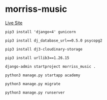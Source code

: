 # morriss-music

[Live Site](https://morriss-music-16dc08523f91.herokuapp.com/)

`pip3 install 'django<4' gunicorn`

`pip3 install dj_database_url==0.5.0 psycopg2`

`pip3 install dj3-cloudinary-storage`

`pip3 install urllib3==1.26.15`

`django-admin startproject morriss_music .`

`python3 manage.py startapp academy`

`python3 manage.py migrate`

`python3 manage.py runserver`